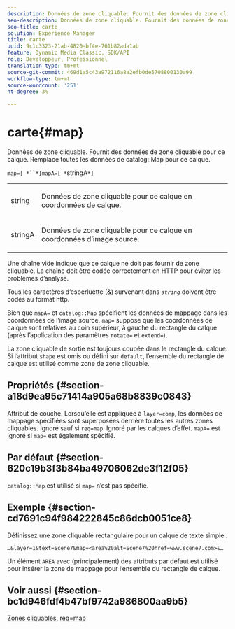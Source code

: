 ```yaml
---
description: Données de zone cliquable. Fournit des données de zone cliquable pour ce calque. Remplace toutes les données de la zone cliquable du catalogue pour ce calque.
seo-description: Données de zone cliquable. Fournit des données de zone cliquable pour ce calque. Remplace toutes les données de la zone cliquable du catalogue pour ce calque.
seo-title: carte
solution: Experience Manager
title: carte
uuid: 9c1c3323-21ab-4820-bf4e-761b82ada1ab
feature: Dynamic Media Classic, SDK/API
role: Développeur, Professionnel
translation-type: tm+mt
source-git-commit: 469d1a5c43a972116a8a2efb0de5708800130a99
workflow-type: tm+mt
source-wordcount: '251'
ht-degree: 3%

---
```



# carte{#map}

Données de zone cliquable. Fournit des données de zone cliquable pour ce calque. Remplace toutes les données de catalog::Map pour ce calque.

`map=[ *``*]mapA=[ *`stringA`*]`

<table id="simpletable_2E32B25D5F6246A18A8AF817903877ED"> 
 <tr class="strow"> 
  <td class="stentry"> <p><span class="codeph"> <span class="varname"> string</span></span> </p></td> 
  <td class="stentry"> <p>Données de zone cliquable pour ce calque en coordonnées de calque. </p></td> 
 </tr> 
 <tr class="strow"> 
  <td class="stentry"> <p><span class="codeph"> <span class="varname"> stringA</span></span> </p></td> 
  <td class="stentry"> <p>Données de zone cliquable pour ce calque en coordonnées d’image source. </p></td> 
 </tr> 
</table>

Une chaîne vide indique que ce calque ne doit pas fournir de zone cliquable. La chaîne doit être codée correctement en HTTP pour éviter les problèmes d’analyse.

Tous les caractères d’esperluette (&amp;) survenant dans *`string`* doivent être codés au format http.

Bien que `mapA=` et `catalog::Map` spécifient les données de mappage dans les coordonnées de l’image source, `map=` suppose que les coordonnées de calque sont relatives au coin supérieur, à gauche du rectangle du calque (après l’application des paramètres `rotate=` et `extend=`).

La zone cliquable de sortie est toujours coupée dans le rectangle du calque. Si l’attribut `shape` est omis ou défini sur `default`, l’ensemble du rectangle de calque est utilisé comme zone de zone cliquable.

## Propriétés {#section-a18d9ea95c71414a905a68b8839c0843}

Attribut de couche. Lorsqu’elle est appliquée à `layer=comp`, les données de mappage spécifiées sont superposées derrière toutes les autres zones cliquables. Ignoré sauf si `req=map`. Ignoré par les calques d’effet. `mapA=` est ignoré si  `map=` est également spécifié.

## Par défaut {#section-620c19b3f3b84ba49706062de3f12f05}

`catalog::Map` est utilisé si  `map=` n’est pas spécifié.

## Exemple {#section-cd7691c94f984222845c86dcb0051ce8}

Définissez une zone cliquable rectangulaire pour un calque de texte simple :

`…&layer=1&text=Scene7&map=<area%20alt=Scene7%20href=www.scene7.com>&…`

Un élément `AREA` avec (principalement) des attributs par défaut est utilisé pour insérer la zone de mappage pour l’ensemble du rectangle de calque.

## Voir aussi {#section-bc1d946fdf4b47bf9742a986800aa9b5}

[Zones cliquables](../../../../../is-api/http-ref/image-serving-api-ref/c-http-protocol-reference/c-syntax-and-features/r-image-maps.md#reference-ff7d1bac2a064104b0c508a81316fdab),  [req=map](../../../../../is-api/http-ref/image-serving-api-ref/c-http-protocol-reference/c-command-reference/r-req/r-req.md#reference-907cdb4a97034db7ad94695f25552e76)
